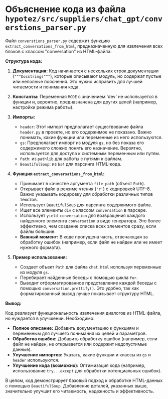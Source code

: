 # Объяснение кода из файла `hypotez/src/suppliers/chat_gpt/converstions_parser.py`

Файл `converstions_parser.py` содержит функцию `extract_conversations_from_html`, предназначенную для извлечения всех блоков с классом "conversation" из HTML-файла.

**Структура кода:**

1. **Документация:**  Код начинается с нескольких строк документации (`"""Docstrings"""`), которые описывают модуль, но содержат пустые или неполные пояснения. Это нужно исправить для лучшей читаемости и понимания кода.

2. **Константы:** Переменная `MODE` с значением 'dev' не используется в функции и, вероятно, предназначена для других целей (например, настройки режима работы).

3. **Импорты:**
   - `header`:  Этот импорт предполагает существование файла `header.py` в проекте, но его содержимое не показано. Важно понимать, какие функции или переменные из него используются.
   - `gs`:  Предполагает импорт из модуля `gs`, но без показа его содержимого сложно понять его назначение.  Вероятно, используется для доступа к системным переменным или путям.
   - `Path`: из `pathlib` для работы с путями к файлам.
   - `BeautifulSoup`: из `bs4` для парсинга HTML-кода.

4. **Функция `extract_conversations_from_html`:**
   - Принимает в качестве аргумента `file_path` (объект `Path`).
   - Открывает файл в режиме чтения (`'r'`) с кодировкой UTF-8.  Важно указывать кодировку для обработки различных типов текстов.
   - Использует `BeautifulSoup` для парсинга содержимого файла.
   - Ищет все элементы `div` с классом `conversation` в парсере.
   - Использует `yield conversation` для возвращения каждого найденного элемента `conversation` в виде генератора. Это более эффективно, чем создание списка всех элементов сразу, если файлы большие.
   - **Важный момент:**  В коде пропущена часть, отвечающая за обработку ошибок (например, если файл не найден или не имеет нужного формата).


5. **Пример использования:**
   - Создает объект `Path` для файла `chat.html` используя переменные из модуля `gs`.
   - Перебирает найденные беседы с помощью цикла `for`.
   - Выводит отформатированное представление каждой беседы с помощью `conversation.prettify()`. Это удобно, так как форматированный вывод лучше показывает структуру HTML.


**Вывод:**

Код реализует функциональность извлечения диалогов из HTML-файла, но нуждается в улучшении.  Необходимо:

- **Полное описание:** Добавить документацию к функциям и переменным для лучшего понимания их целей и параметров.
- **Обработка ошибок:** Добавить обработку ошибок (например, если файл не найден, не открывается или содержит недопустимые данные).
- **Улучшение импортов:**  Указать, какие функции и классы из `gs` и `header` используются.
- **Улучшение кода (возможно):** Оптимизация кода (например, использование `try...except` для обработки потенциальных ошибок).

В целом, код демонстрирует базовый подход к обработке HTML-данных с помощью `BeautifulSoup`.  Добавление деталей, указанных выше, значительно улучшит его читаемость, надежность и эффективность.